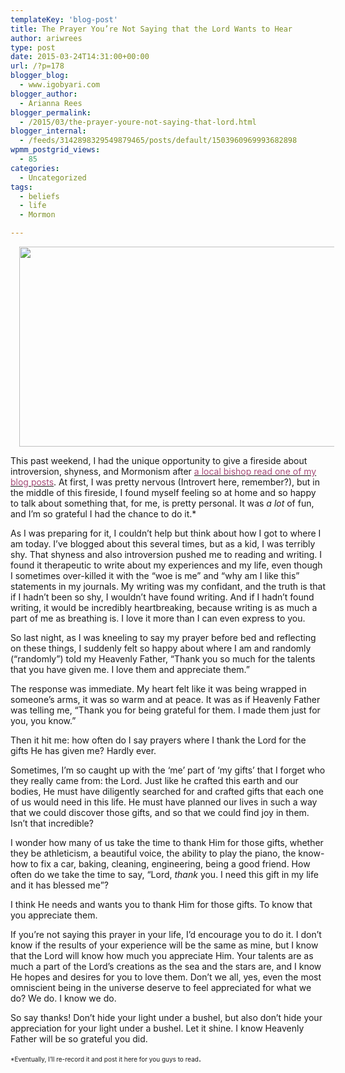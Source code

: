 ```yaml
---
templateKey: 'blog-post'
title: The Prayer You’re Not Saying that the Lord Wants to Hear
author: ariwrees
type: post
date: 2015-03-24T14:31:00+00:00
url: /?p=178
blogger_blog:
  - www.igobyari.com
blogger_author:
  - Arianna Rees
blogger_permalink:
  - /2015/03/the-prayer-youre-not-saying-that-lord.html
blogger_internal:
  - /feeds/3142898329549879465/posts/default/1503960969993682898
wpmm_postgrid_views:
  - 85
categories:
  - Uncategorized
tags:
  - beliefs
  - life
  - Mormon

---
```

<div dir="ltr" style="text-align: left;">
  <div style="clear: both; text-align: center;">
    <a href="http://www.igobyari.com/wp-content/uploads/2015/03/girl2Bpraying.jpg" style="margin-left: 1em; margin-right: 1em;"><img border="0" src="http://www.igobyari.com/wp-content/uploads/2015/03/girl2Bpraying.jpg" height="320" width="640" /></a>
  </div>
  
  <p>
    This past weekend, I had the unique opportunity to give a fireside about introversion, shyness, and Mormonism after <a href="http://ldsliving.com/story/77816-7-ways-to-help-introverts-feel-more-comfortable-at-church" target="_blank" rel="noopener noreferrer"><span style="color: #a64d79;">a local bishop read one of my blog posts</span></a>. At first, I was pretty nervous (Introvert here, remember?), but in the middle of this fireside, I found myself feeling so at home and so happy to talk about something that, for me, is pretty personal. It was <i>a lot </i>of fun, and I&#8217;m so grateful I had the chance to do it.*
  </p>
  
  <p>
    As I was preparing for it, I couldn&#8217;t help but think about how I got to where I am today. I&#8217;ve blogged about this several times, but as a kid, I was terribly shy. That shyness and also introversion pushed me to reading and writing. I found it therapeutic to write about my experiences and my life, even though I sometimes over-killed it with the &#8220;woe is me&#8221; and &#8220;why am I like this&#8221; statements in my journals. My writing was my confidant, and the truth is that if I hadn&#8217;t been so shy, I wouldn&#8217;t have found writing. And if I hadn&#8217;t found writing, it would be incredibly heartbreaking, because writing is as much a part of me as breathing is. I love it more than I can even express to you.
  </p>
  
  <p>
    So last night, as I was kneeling to say my prayer before bed and reflecting on these things, I suddenly felt so happy about where I am and randomly (&#8220;randomly&#8221;) told my Heavenly Father, &#8220;Thank you so much for the talents that you have given me. I love them and appreciate them.&#8221;
  </p>
  
  <p>
    The response was immediate. My heart felt like it was being wrapped in someone&#8217;s arms, it was so warm and at peace. It was as if Heavenly Father was telling me, &#8220;Thank you for being grateful for them. I made them just for you, you know.&#8221;
  </p>
  
  <p>
    Then it hit me: how often do I say prayers where I thank the Lord for the gifts He has given me? Hardly ever.
  </p>
  
  <p>
    <a name='more'></a>
  </p>
  
  <p>
    Sometimes, I&#8217;m so caught up with the &#8216;me&#8217; part of &#8216;my gifts&#8217; that I forget who they really came from: the Lord. Just like he crafted this earth and our bodies, He must have diligently searched for and crafted gifts that each one of us would need in this life. He must have planned our lives in such a way that we could discover those gifts, and so that we could find joy in them. Isn&#8217;t that incredible?
  </p>
  
  <p>
    I wonder how many of us take the time to thank Him for those gifts, whether they be athleticism, a beautiful voice, the ability to play the piano, the know-how to fix a car, baking, cleaning, engineering, being a good friend. How often do we take the time to say, &#8220;Lord, <i>thank </i>you. I need this gift in my life and it has blessed me&#8221;?
  </p>
  
  <p>
    I think He needs and wants you to thank Him for those gifts. To know that you appreciate them.
  </p>
  
  <p>
    If you&#8217;re not saying this prayer in your life, I&#8217;d encourage you to do it. I don&#8217;t know if the results of your experience will be the same as mine, but I know that the Lord will know how much you appreciate Him. Your talents are as much a part of the Lord&#8217;s creations as the sea and the stars are, and I know He hopes and desires for you to love them. Don&#8217;t we all, yes, even the most omniscient being in the universe deserve to feel appreciated for what we do? We do. I know we do.
  </p>
  
  <p>
    So say thanks! Don&#8217;t hide your light under a bushel, but also don&#8217;t hide your appreciation for your light under a bushel. Let it shine. I know Heavenly Father will be so grateful you did.
  </p>
  
  <p>
    <span style="font-size: x-small;">*Eventually, I&#8217;ll re-record it and post it here for you guys to read</span>.&nbsp;</div>